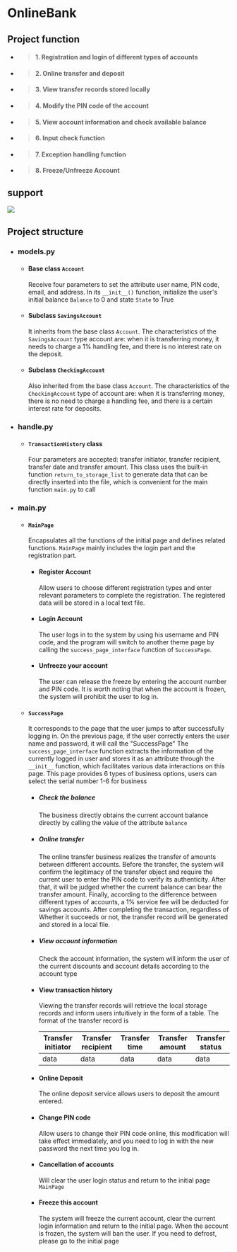 # OnlineBank


## Project function
   * > #### 1. Registration and login of different types of accounts
   * > #### 2. Online transfer and deposit
   * > #### 3. View transfer records stored locally
   * > #### 4. Modify the PIN code of the account
   * > #### 5. View account information and check available balance
   * > #### 6. Input check function
   * > #### 7. Exception handling function
   * > #### 8. Freeze/Unfreeze Account
     
## support
<img src = "https://warehouse-camo.ingress.cmh1.psfhosted.org/047074c34350165c9a6a57b844a2390d638c173d/68747470733a2f2f6769746875622e636f6d2f6a696e612d61692f6a696e612f626c6f622f6d61737465722f2e6769746875622f6261646765732f707974686f6e2d62616467652e7376673f7261773d74727565">

## Project structure
   * ### models.py
     * #### Base class `Account`
       Receive four parameters to set the attribute user name, PIN code, email, and address. In its `__init__()` function, initialize the user's initial balance `Balance` to 0 and state `State` to True
     * #### Subclass `SavingsAccount`
       It inherits from the base class `Account`. The characteristics of the `SavingsAccount` type account are: when it is transferring money, it needs to charge a 1% handling fee, and there is no interest rate on the deposit.
     * #### Subclass `CheckingAccount`
       Also inherited from the base class `Account`. The characteristics of the `CheckingAccount` type of account are: when it is transferring money, there is no need to charge a handling fee, and there is a certain interest rate for deposits.
   * ### handle.py
     * #### `TransactionHistory` class
       Four parameters are accepted: transfer initiator, transfer recipient, transfer date and transfer amount. This class uses the built-in function `return_to_storage_list` to generate data that can be directly inserted into the file, which is convenient for the main function `main.py` to call
   * ### main.py
     * #### `MainPage`
       Encapsulates all the functions of the initial page and defines related functions. `MainPage` mainly includes the login part and the registration part.
       * #### Register Account
         Allow users to choose different registration types and enter relevant parameters to complete the registration. The registered data will be stored in a local text file.
       * #### Login Account
         The user logs in to the system by using his username and PIN code, and the program will switch to another theme page by calling the `success_page_interface` function of `SuccessPage`.
       * #### Unfreeze your account
         The user can release the freeze by entering the account number and PIN code. It is worth noting that when the account is frozen, the system will prohibit the user to log in.
     * #### `SuccessPage`
       It corresponds to the page that the user jumps to after successfully logging in. On the previous page, if the user correctly enters the user name and password, it will call the "SuccessPage"
       The `success_page_interface` function extracts the information of the currently logged in user and stores it as an attribute through the `__init__` function, which facilitates various data interactions on this page.
       This page provides 6 types of business options, users can select the serial number 1-6 for business
       * ##### Check the balance
         The business directly obtains the current account balance directly by calling the value of the attribute `balance`
       * ##### Online transfer
         The online transfer business realizes the transfer of amounts between different accounts. Before the transfer, the system will confirm the legitimacy of the transfer object and require the current user to enter the PIN code to verify its authenticity.
         After that, it will be judged whether the current balance can bear the transfer amount. Finally, according to the difference between different types of accounts, a 1% service fee will be deducted for savings accounts. After completing the transaction, regardless of
         Whether it succeeds or not, the transfer record will be generated and stored in a local file.
       * ##### View account information
         Check the account information, the system will inform the user of the current discounts and account details according to the account type
       * #### View transaction history
         Viewing the transfer records will retrieve the local storage records and inform users intuitively in the form of a table. The format of the transfer record is
         
         | Transfer initiator | Transfer recipient | Transfer time | Transfer amount | Transfer status |
         | -------- | -------- | ------ | ------ | ------- |
         | data | data | data | data | data |
       
       * #### Online Deposit
         The online deposit service allows users to deposit the amount entered.
       
       * #### Change PIN code
         Allow users to change their PIN code online, this modification will take effect immediately, and you need to log in with the new password the next time you log in.
       * #### Cancellation of accounts
         Will clear the user login status and return to the initial page `MainPage`
       * #### Freeze this account
         The system will freeze the current account, clear the current login information and return to the initial page. When the account is frozen, the system will ban the user. If you need to defrost, please go to the initial page
